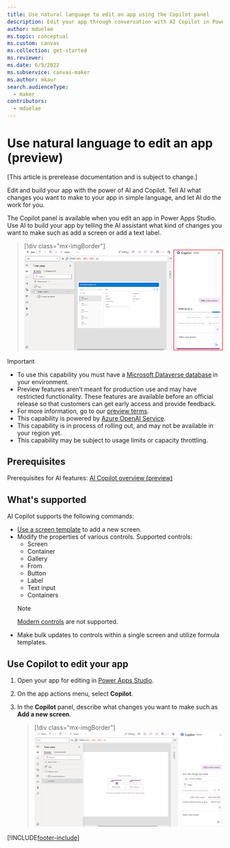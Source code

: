 ```yaml
---
title: Use natural language to edit an app using the Copilot panel
description: Edit your app through conversation with AI Copilot in Power Apps Studio.
author: mduelae
ms.topic: conceptual
ms.custom: canvas
ms.collection: get-started
ms.reviewer: 
ms.date: 6/5/2022
ms.subservice: canvas-maker
ms.author: mkaur
search.audienceType: 
  - maker
contributors:
  - mduelae
---
```


# Use natural language to edit an app (preview)

[This article is prerelease documentation and is subject to change.]

Edit and build your app with the power of AI and Copilot. Tell AI what changes you want to make to your app in simple language, and let AI do the work for you.

The Copilot panel is available when you edit an app in Power Apps Studio. Use AI to build your app by telling the AI assistant what kind of changes you want to make such as add a screen or add a text label.

> [!div class="mx-imgBorder"]
> ![Copilot panel.](media/artificial-intelligence/copilot-pane.png)

> [!IMPORTANT]
> - To use this capability you must have a [Microsoft Dataverse database](/power-platform/admin/create-database) in your environment.
> - Preview features aren’t meant for production use and may have restricted functionality. These features are available before an official release so that customers can get early access and provide feedback.
> - For more information, go to our [preview terms](https://go.microsoft.com/fwlink/?linkid=2189520).
> - This capability is powered by [ Azure OpenAI Service](/azure/cognitive-services/openai/overview).
> - This capability is in process of rolling out, and may not be available in your region yet.
> - This capability may be subject to usage limits or capacity throttling.


## Prerequisites

Prerequisites for AI features: [AI Copilot overview (preview)](ai-overview.md)

## What's supported

AI Copilot supports the following commands:

- [Use a screen template](add-screen-context-variables.md) to add a new screen.
- Modify the properties of various controls. Supported controls: 
    - Screen
    - Container
    - Gallery
    - From
    - Button
    - Label
    - Text input
    - Containers 
    > [!NOTE]
    > [Modern controls](controls/modern-controls/overview-modern-controls.md) are not supported.
- Make bulk updates to controls within a single screen and utilize formula templates.

## Use Copilot to edit your app

1. Open your app for editing in [Power Apps Studio](https://create.powerapps.com).
1. On the app actions menu, select **Copilot**.
1. In the **Copilot** panel, describe what changes you want to make such as **Add a  new screen**.

   > [!div class="mx-imgBorder"]
   > ![Add a screen.](media/artificial-intelligence/copilot-pane-add-screen.png)


[!INCLUDE[footer-include](../../includes/footer-banner.md)]
